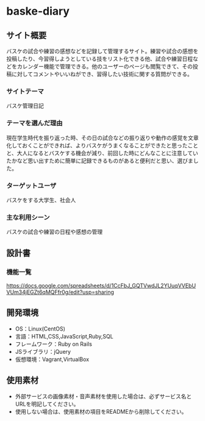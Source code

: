 # baske-diary

## サイト概要
バスケの試合や練習の感想などを記録して管理するサイト。練習や試合の感想を投稿したり、今習得しようとしている技をリスト化できる他、試合や練習日程などをカレンダー機能で管理できる。他のユーザーのページも閲覧できて、その投稿に対してコメントやいいねができ、習得したい技術に関する質問ができる。

### サイトテーマ
バスケ管理日記

### テーマを選んだ理由
現在学生時代を振り返った時、その日の試合などの振り返りや動作の感覚を文章化しておくことができれば、よりバスケがうまくなることができたと思ったことと、大人になるとバスケする機会が減り、前回した時にどんなことに注意していたかなど思い出すために簡単に記録できるものがあると便利だと思い、選びました。

### ターゲットユーザ
バスケをする大学生、社会人

### 主な利用シーン
バスケの試合や練習の日程や感想の管理

## 設計書

### 機能一覧
https://docs.google.com/spreadsheets/d/1CcFbJ_GQTVwdJL2YUuqVVEbUVUm34jEGZt6qMQFfr0g/edit?usp=sharing

## 開発環境
- OS：Linux(CentOS)
- 言語：HTML,CSS,JavaScript,Ruby,SQL
- フレームワーク：Ruby on Rails
- JSライブラリ：jQuery
- 仮想環境：Vagrant,VirtualBox

## 使用素材
- 外部サービスの画像素材・音声素材を使用した場合は、必ずサービス名とURLを明記してください。
- 使用しない場合は、使用素材の項目をREADMEから削除してください。
